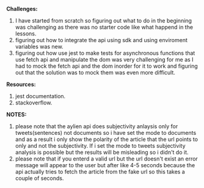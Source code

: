 **Challenges:**
1. I have started from scratch so figuring out what to do in the beginning was challenging as there was no starter code like what happend in the lessons.
2. figuring out how to integrate the api using sdk and using enviroment variables was new.
3. figuring out how use jest to make tests for asynchronous functions that use fetch api and manipulate the dom was very challenging for me as I had to
mock the fetch api and the dom inorder for it to work and figuring out that the solution was to mock them was even more difficult.

**Resources:**
1. jest documentation.
2. stackoverflow.

**NOTES:**
1. please note that the aylien api does subjectivity anlaysis only for tweets(sentences) not documents so i have set the mode to documents and as a result
i only show the polarity of the article that the url points to only and not the subjectivity. If i set the mode to tweets subjectivity analysis is possible
but the results will be misleading so i didn't do it.
2. please note that if you enterd a valid url but the url doesn't exist an error message will appear to the user but after like 4-5 seconds because the api actually
tries to fetch the article from the fake url so this takes a couple of seconds.